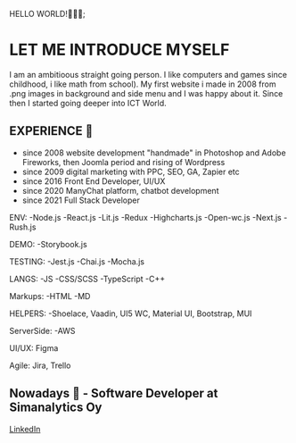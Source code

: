 HELLO WORLD!:wave::wave::wave:;

# LET ME INTRODUCE MYSELF

I am an ambitioous straight going person. I like computers and games since childhood, i like math from school). My first website i made in 2008 from .png images in background and side menu and I was happy about it. Since then I started going deeper into ICT World.

## EXPERIENCE :monocle_face:

- since 2008 website development "handmade" in Photoshop and Adobe Fireworks, then Joomla period and rising of Wordpress
- since 2009 digital marketing with PPC, SEO, GA, Zapier etc
- since 2016 Front End Developer, UI/UX
- since 2020 ManyChat platform, chatbot development
- since 2021 Full Stack Developer

ENV:
-Node.js
-React.js
-Lit.js
-Redux
-Highcharts.js
-Open-wc.js
-Next.js
-Rush.js

DEMO:
-Storybook.js

TESTING:
-Jest.js
-Chai.js
-Mocha.js

LANGS:
-JS
-CSS/SCSS
-TypeScript
-C++

Markups:
-HTML
-MD


HELPERS:
-Shoelace, Vaadin, UI5 WC, Material UI, Bootstrap, MUI

ServerSide:
-AWS

UI/UX:
Figma

Agile:
Jira, Trello


## Nowadays :see_no_evil: - Software Developer at Simanalytics Oy

[LinkedIn](www.linkedin.com/in/jualiasha)

